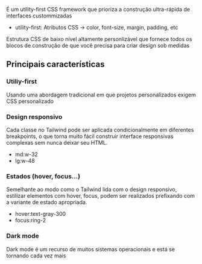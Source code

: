 É um utility-first CSS framework que prioriza a construção ultra-rápida de interfaces custommizadas

* utility-first: Atributos CSS -> color, font-size, margin, padding, etc

Estrutura CSS de baixo nível altamente personlizável que fornece todos os blocos de construção de que você precisa para criar design sob medidas

## Principais características
### Utiliy-first
Usando uma abordagem tradicional em que projetos personalizados exigem CSS personalizado

### Design responsivo
Cada classe no Tailwind pode ser aplicada condicionalmente em diferentes breakpoints, o que torna muito fácil construir interface responsivas complexas sem nunca deixar seu HTML.
- md:w-32
- lg:w-48

### Estados (hover, focus...)
Semelhante ao modo como o Tailwind  lida com o design responsivo, estilizar elementos com hover, focus, podem ser realizados prefixando com a variante de estado apropriada.
- hover:text-gray-300
- focus:ring-2

### Dark mode
Dark mode é um recurso de muitos sistemas operacionais e está se tornando cada vez mais